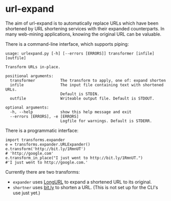 # url-expand

The aim of url-expand is to automatically replace URLs which have been shortened by URL shortening services with their expanded counterparts. In many web-mining applications, knowing the original URL can be valuable.

There is a command-line interface, which supports piping:

```
usage: urlexpand.py [-h] [--errors [ERRORS]] transformer [infile] [outfile]

Transform URLs in-place.

positional arguments:
  transformer           The transform to apply, one of: expand shorten
  infile                The input file containing text with shortened URLs.
                        Default is STDIN.
  outfile               Writeable output file. Default is STDOUT.

optional arguments:
  -h, --help            show this help message and exit
  --errors [ERRORS], -e [ERRORS]
                        Logfile for warnings. Default is STDERR.

```

There is a programmatic interface:

```{python}
import transforms.expander
e = transforms.expander.URLExpander() 
e.transform('http://bit.ly/1RmnUT')
# 'http://google.com'
e.transform_in_place("I just went to http://bit.ly/1RmnUT.")
#'I just went to http://google.com.'
```

Currently there are two transforms:

+ `expander` uses [LongURL](http://longurl.org/) to expand a shortened URL to its original.
+ `shortner` uses [bit.ly](http://dev.bitly.com/) to shorten a URL. (This is not set up for the CLI's use just yet.)
